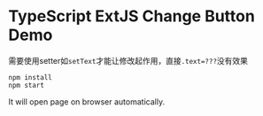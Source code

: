 TypeScript ExtJS Change Button Demo
===================================

需要使用setter如`setText`才能让修改起作用，直接`.text=???`没有效果

```
npm install
npm start
```

It will open page on browser automatically.

